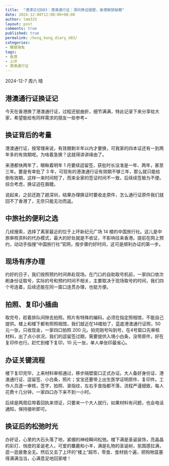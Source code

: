 ```yaml
---
title:  "港漂日记D83：港澳通行证：深圳换证碰壁，香港解锁秘籍"
date: 2024-12-08T12:00:00+08:00
author: lmm333
layout: post
comments: true
published: true
permalink: /hong_kong_diary_d83/
categories:
- 珊瑚海兔
tags:
- 香港
- 上环
- 港澳通行证
---
```

2024-12-7 周六 晴

## 港澳通行证换证记
今天在香港换了港澳通行证，过程还挺曲折，细节满满，特此记录下来分享给大家，希望能给有同样需求的朋友一些参考~
<!--more-->

## 换证背后的考量
港澳通行证，按常理来说，有效期剩半年以内才要换，可我家的四本证还有一到两年多的有效期呢。为啥着急换？这就得讲讲缘由了。

来港都快两年了，眼瞅着明年 1 月要续逗留签，获批时长没准是一年、两年，甚至三年。要是有幸批了 3 年，可现有的港澳通行证有效期不够三年，那么就只能给倒有效期，这样一来时间短了，而来全家的签证时间不一致，后续续签极为不便。综合考虑，换证迫在眉睫。

说起来，之前还跑了趟深圳，结果办理换证时要收走原件，怎么通行证原件我们就回不了香港了，无奈只能无功而返。

## 中旅社的便利之选
几经搜索，选择了离家最近的位于上环新纪元广场 14 楼的中国旅行社。这儿是中旅审核资料的代办模式，最大的好处就是不收证，不影响往来香港。提前在网上预约，动动手指搜“中国旅行社”官网，按步骤约好时间，这可是顺利办证的第一步。

## 现场有序办理
约好的日子，我们按照预约时间奔赴现场。在门口的自助取号机前，一家四口依次刷身份证取号，实际的号和预约时间不相关，主要取决于现场取号的时间，我们四个号连着，后续还能在同一窗口连贯办理，也挺方便。

## 拍照、复印小插曲
取完号，趁着排队间隙去拍照。照片有特殊的编码，必须在指定照相馆，不能自己提供。楼上和楼下都有照照相馆，我们就近在14楼拍了，蓝底港澳通行证照，50 元一张，只收现金，一家四口拍照 200 元。拍完刚号叫到号，在4号窗口先审核材料，出了点小状况，我们的逗留签过期，需要提供入境小白条，没带原件，好在复印件也行。赶忙到楼下复印，10 元一张，单人单张印最省心。

## 办证关键流程
楼下复印完毕，上来材料审核通过，移步隔壁窗口正式办证。大人备好身份证、港澳通行证、逗留签、小白条，照片；宝宝还要带上出生医学证明原件、复印件。工作人员逐一审核，签字，拍照、录指纹，左右手食指都不落，流程严谨细致，每人花费十几分钟，一家四口办下来不到一小时。

后续是两周后带着回执来领证，只要来一个大人就行。如果材料有问题，也会电话通知，保持接听即可。

## 换证后的松弛时光
办好证，心里的大石头落了地，紧绷的神经瞬间松弛。楼下满是圣诞装饰，亮晶晶的彩灯、俏皮的圣诞老人，可爱的麋鹿和小羊，满是礼物的圣诞树，氛围感拉满，逛一逛疲惫全无。然后又去了上环的“楼上“超市，零食、食材挑个遍，把购物篮塞得满满当当，心满意足地回家喽！
